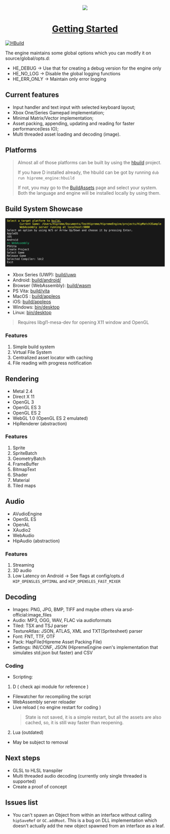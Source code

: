 
<p align="center">
<img src="assets/marketing/svg/engine_logo.svg" width="300"/>
</p>


<h1 align="center">
<a href="https://github.com/MrcSnm/HipremeEngine/wiki/Getting-Started">Getting Started</a>
</h1>

[![HBuild](https://github.com/MrcSnm/HipremeEngine/actions/workflows/hbuild.yml/badge.svg)](https://github.com/MrcSnm/HipremeEngine/actions/workflows/hbuild.yml)




The engine maintains  some global options which you can modify it on source/global/opts.d:
- HE_DEBUG    -> Use that for creating a debug version for the engine only
- HE_NO_LOG   -> Disable the global logging functions
- HE_ERR_ONLY -> Maintain only error logging




## Current features

- Input handler and text input with selected keyboard layout;
- Xbox One/Series Gamepad implementation;
- Minimal Matrix/Vector implementation;
- Asset packing, appending, updating and reading for faster performance(less IO);
- Multi threaded asset loading and decoding (image).

## Platforms
> Almost all of those platforms can be built by using the [hbuild](tools/user/hbuild) project.
>
> If you have D installed already, the hbuild can be got by running `dub run hipreme_engine:hbuild`
>
> If not, you may go to the [BuildAssets](https://github.com/MrcSnm/HipremeEngine/releases/tag/BuildAssets.v1.0.0) page and select your system. Both the language and engine will be installed locally by using them.

## Build System Showcase
![Example on build selector running and showing the build system](hbuild_showcase.png)

- Xbox Series (UWP): [build/uwp](build/uwp/HipremeEngine/HipremeEngine)
- Android: [build/android/](build/android/project/)
- Browser (WebAssembly): [build/wasm](build/wasm)
- PS Vita: [build/vita](build/vita/hipreme_engine/)
- MacOS : [build/appleos](build/appleos/)
- iOS: [build/appleos](build/appleos/)
- Windows: [bin/desktop](bin/desktop/)
- Linux: [bin/desktop](bin/desktop/)
> Requires libgl1-mesa-dev for opening X11 window and OpenGL

### Features

1. Simple build system
2. Virtual File System
3. Centralized asset locator with caching
4. File reading with progress notification


## Rendering

- Metal 2.4
- Direct X 11
- OpenGL 3
- OpenGL ES 3
- OpenGL ES 2
- WebGL 1.0 (OpenGL ES 2 emulated)
- HipRenderer (abstraction)
  
### Features

1. Sprite
2. SpriteBatch
3. GeometryBatch
4. FrameBuffer
5. BitmapText
7. Shader
8. Material
9. Tiled maps

## Audio
- AVudioEngine
- OpenSL ES
- OpenAL
- XAudio2
- WebAudio
- HipAudio (abstraction)

### Features

1. Streaming
2. 3D audio
3. Low Latency on Android -> See flags at config/opts.d `HIP_OPENSLES_OPTIMAL` and `HIP_OPENSLES_FAST_MIXER`

## Decoding

- Images: PNG, JPG, BMP, TIFF and maybe others via arsd-official:image_files
- Audio: MP3, OGG, WAV, FLAC via audioformats
- Tiled: TSX and TSJ parser
- TextureAtlas: JSON, ATLAS, XML and TXT(Spritesheet) parser
- Font: FNT, TTF, OTF
- Pack: HapFile(Hipreme Asset Packing File)
- Settings: INI/CONF, JSON (HipremeEngine own's implementation that simulates std.json but faster) and CSV

### Coding

- Scripting:

1. D ( check api module for reference )
- Filewatcher for recompiling the script
- WebAssembly server reloader
- Live reload ( no engine restart for coding )
    > State is not saved, it is a simple restart, but all the assets are also cached, so, it is still way faster than reopening. 

2. Lua (outdated)
- May be subject to removal
  


## Next steps

- GLSL to HLSL transpiler
- Multi threaded audio decoding (currently only single threaded is supported)
- Create a proof of concept


## Issues list

- You can't spawn an Object from within an interface without calling `hipSaveRef` or `GC.addRoot`. This is a bug
on DLL implementation which doesn't actually add the new object spawned from an interface as a leaf.
